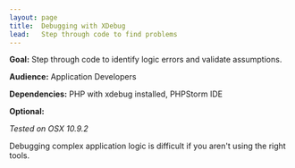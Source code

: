 ```yaml
---
layout: page
title:  Debugging with XDebug
lead:   Step through code to find problems
---
```



**Goal:** Step through code to identify logic errors and validate assumptions.

**Audience:** Application Developers

**Dependencies:** PHP with xdebug installed, PHPStorm IDE

**Optional:** 

*Tested on OSX 10.9.2*


Debugging complex application logic is difficult if you aren't using the right tools.